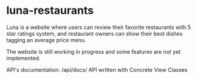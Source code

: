 # luna-restaurants
Luna is a website where users can review their favorite restaurants with 5 star ratings system, and restaurant owners can show their best dishes tagging an average price menu.

The website is still working in progress and some features are not yet implemented.

API's documentation: /api/docs/ API written with Concrete View Classes
